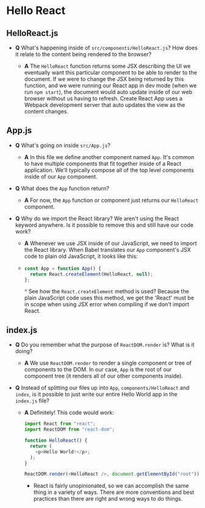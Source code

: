 # Hello React

## HelloReact.js

- **Q** What's happening inside of `src/components/HelloReact.js`? How does it relate to the content being rendered to the browser?

  - **A** The `HelloReact` function returns some JSX describing the UI we eventually want this particular component to be able to render to the document. If we were to change the JSX being returned by this function, and we were running our React app in dev mode (when we run `npm start`), the document would auto update inside of our web browser without us having to refresh. Create React App uses a Webpack development server that auto updates the view as the content changes.

## App.js

- **Q** What's going on inside `src/App.js`?

  - **A** In this file we define another component named `App`. It's common to have multiple components that fit together inside of a React application. We'll typically compose all of the top level components inside of our `App` component.

- **Q** What does the `App` function return?

  - **A** For now, the `App` function or component just returns our `HelloReact` component.

- **Q** Why do we import the React library? We aren't using the React keyword anywhere. Is it possible to remove this and still have our code work?

  - **A** Whenever we use JSX inside of our JavaScript, we need to import the React library. When Babel translates our `App` component's JSX code to plain old JavaScript, it looks like this:

  - ```js
    const App = function App() {
      return React.createElement(HelloReact, null);
    };
    ```

    ^ See how the `React.createElement` method is used? Because the plain JavaScript code uses this method, we get the 'React' must be in scope when using JSX error when compiling if we don't import React.

## index.js

- **Q** Do you remember what the purpose of `ReactDOM.render` is? What is it doing?

  - **A** We use `ReactDOM.render` to render a single component or tree of components to the DOM. In our case, `App` is the root of our component tree (it renders all of our other components inside).

- **Q** Instead of splitting our files up into `App`, `components/HelloReact` and `index`, is it possible to just write our entire Hello World app in the `index.js` file?

  - **A** Definitely! This code would work:

    ```js
    import React from "react";
    import ReactDOM from "react-dom";

    function HelloReact() {
      return (
        <p>Hello World!</p>;
      );
    }

    ReactDOM.render(<HelloReact />, document.getElementById("root"));
    ```

    - React is fairly unopinionated, so we can accomplish the same thing in a variety of ways. There are more conventions and best practices than there are right and wrong ways to do things.

